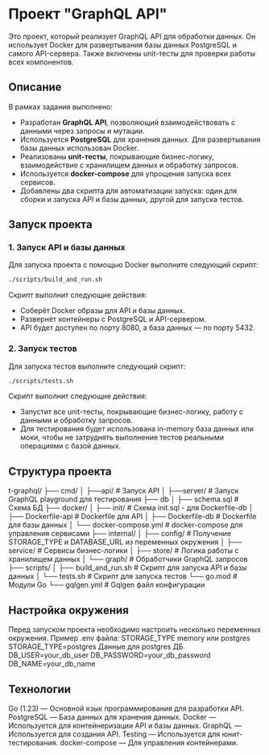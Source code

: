 # Проект "GraphQL API"

Это проект, который реализует GraphQL API для обработки данных. Он использует Docker для развертывания базы данных PostgreSQL и самого API-сервера. Также включены unit-тесты для проверки работы всех компонентов.

## Описание

В рамках задания выполнено:

- Разработан **GraphQL API**, позволяющий взаимодействовать с данными через запросы и мутации.
- Используется **PostgreSQL** для хранения данных. Для развертывания базы данных использован Docker.
- Реализованы **unit-тесты**, покрывающие бизнес-логику, взаимодействие с хранилищем данных и обработку запросов.
- Используется **docker-compose** для упрощения запуска всех сервисов.
- Добавлены два скрипта для автоматизации запуска: один для сборки и запуска API и базы данных, другой для запуска тестов.

## Запуск проекта

### 1. Запуск API и базы данных

Для запуска проекта с помощью Docker выполните следующий скрипт:

```bash
./scripts/build_and_run.sh
```
Скрипт выполнит следующие действия:

- Соберёт Docker образы для API и базы данных.
- Развернёт контейнеры с PostgreSQL и API-сервером.
- API будет доступен по порту 8080, а база данных — по порту 5432.

### 2. Запуск тестов
Для запуска тестов выполните следующий скрипт:
```bash
./scripts/tests.sh
```
Скрипт выполнит следующие действия:

- Запустит все unit-тесты, покрывающие бизнес-логику, работу с данными и обработку запросов.
- Для тестирования будет использована in-memory база данных или моки, чтобы не затруднять выполнение тестов реальными операциями с базой данных.

## Структура проекта
t-graphql/
├── cmd/
│   ├──api/                   # Запуск API 
│   ├──server/                # Запуск GraphQL playground для тестирования
├── db
│   ├── schema.sql            # Схема БД
├── docker/
│   ├── init/                 # Схема init.sql - для Dockerfile-db
│   ├── Dockerfile-api        # Dockerfile для API
│   ├── Dockerfile-db         # Dockerfile для базы данных
│   └── docker-compose.yml    # docker-compose для управления сервисами
├── internal/
│   ├── config/               # Получение STORAGE_TYPE и DATABASE_URL из переменных окружения
│   ├── service/              # Сервисы бизнес-логики
│   ├── store/                # Логика работы с хранилищем данных
│   └── graph/                # Обработчики GraphQL запросов
├── scripts/
│   ├── build_and_run.sh      # Скрипт для запуска API и базы данных
│   └── tests.sh              # Скрипт для запуска тестов
└── go.mod                    # Модули Go
└── gqlgen.yml                # Gqlgen файл конфигурации

## Настройка окружения
Перед запуском проекта необходимо настроить несколько переменных окружения. Пример .env файла:
STORAGE_TYPE memory или postgres
STORAGE_TYPE=postgres
Данные для postgres ДБ
DB_USER=your_db_user
DB_PASSWORD=your_db_password
DB_NAME=your_db_name

## Технологии
Go (1.23) — Основной язык программирования для разработки API.
PostgreSQL — База данных для хранения данных.
Docker — Используется для контейнеризации API и базы данных.
GraphQL — Используется для создания API.
Testing — Используется для юнит-тестирования.
docker-compose — Для управления контейнерами.